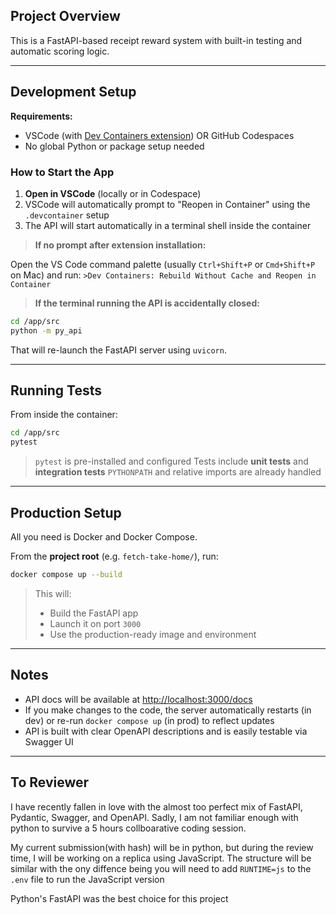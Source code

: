 ## Project Overview

This is a FastAPI-based receipt reward system with built-in testing and automatic scoring logic.

---

## Development Setup

**Requirements:**

* VSCode (with [Dev Containers extension](https://marketplace.visualstudio.com/items?itemName=ms-vscode-remote.remote-containers))
  OR GitHub Codespaces
* No global Python or package setup needed

### How to Start the App

1. **Open in VSCode** (locally or in Codespace)
2. VSCode will automatically prompt to "Reopen in Container" using the `.devcontainer` setup
3. The API will start automatically in a terminal shell inside the container

> **If no prompt after extension installation:**

Open the VS Code command palette
(usually `Ctrl+Shift+P` or `Cmd+Shift+P` on Mac) and run:
`>Dev Containers: Rebuild Without Cache and Reopen in Container`

> **If the terminal running the API is accidentally closed:**

```bash
cd /app/src
python -m py_api
```

That will re-launch the FastAPI server using `uvicorn`.

---

## Running Tests

From inside the container:

```bash
cd /app/src
pytest
```

> `pytest` is pre-installed and configured
> Tests include **unit tests** and **integration tests**
> `PYTHONPATH` and relative imports are already handled

---

## Production Setup

All you need is Docker and Docker Compose.

From the **project root** (e.g. `fetch-take-home/`), run:

```bash
docker compose up --build
```

> This will:
>
> * Build the FastAPI app
> * Launch it on port `3000`
> * Use the production-ready image and environment

---

## Notes

* API docs will be available at [http://localhost:3000/docs](http://localhost:3000/docs)
* If you make changes to the code, the server automatically restarts (in dev) or re-run `docker compose up` (in prod) to reflect updates
* API is built with clear OpenAPI descriptions and is easily testable via Swagger UI

---

## To Reviewer
I have recently fallen in love with the almost too perfect mix of FastAPI,
Pydantic, Swagger, and OpenAPI. Sadly, I am not familiar enough with python to
survive a 5 hours collboarative coding session.

My current submission(with hash)
will be in python, but during the review time, I will be working on a replica
using JavaScript. The structure will be similar with the ony diffence being you
will need to add `RUNTIME=js` to the `.env` file to run the JavaScript version

Python's FastAPI was the best choice for this project